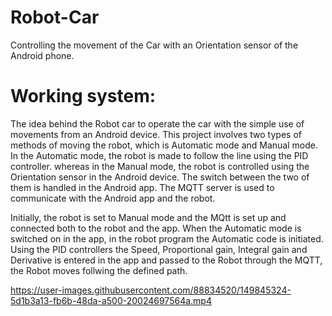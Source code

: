 # Robot-Car
Controlling the movement of the Car with an Orientation sensor of the Android phone. 

# Working system:
The idea behind the Robot car to operate the car with the simple use of movements from an Android device. This project involves two types of methods of moving the robot, which is Automatic mode and Manual mode. In the Automatic mode, the robot is made to follow the line using the PID controller. whereas in the Manual mode, the robot is controlled using the Orientation sensor in the Android device. The switch between the two of them is handled in the Android app. The  MQTT server is used to communicate with the Android app and the robot.

Initially, the robot is set to Manual mode and the MQtt is set up and connected both to the robot and the app. When the Automatic mode is switched on in the app, in the robot program the Automatic code is initiated. Using the PID controllers the Speed, Proportional gain, Integral gain and Derivative is entered in the app and passed to the Robot through the MQTT, the Robot moves follwing the defined path. 









https://user-images.githubusercontent.com/88834520/149845324-5d1b3a13-fb6b-48da-a500-20024697564a.mp4

